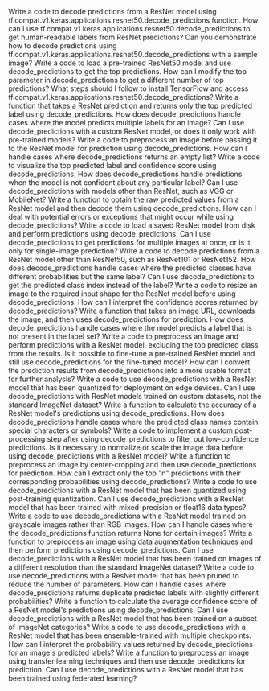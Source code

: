 
Write a code to decode predictions from a ResNet model using tf.compat.v1.keras.applications.resnet50.decode_predictions function.
How can I use tf.compat.v1.keras.applications.resnet50.decode_predictions to get human-readable labels from ResNet predictions?
Can you demonstrate how to decode predictions using tf.compat.v1.keras.applications.resnet50.decode_predictions with a sample image?
Write a code to load a pre-trained ResNet50 model and use decode_predictions to get the top predictions.
How can I modify the top parameter in decode_predictions to get a different number of top predictions?
What steps should I follow to install TensorFlow and access tf.compat.v1.keras.applications.resnet50.decode_predictions?
Write a function that takes a ResNet prediction and returns only the top predicted label using decode_predictions.
How does decode_predictions handle cases where the model predicts multiple labels for an image?
Can I use decode_predictions with a custom ResNet model, or does it only work with pre-trained models?
Write a code to preprocess an image before passing it to the ResNet model for prediction using decode_predictions.
How can I handle cases where decode_predictions returns an empty list?
Write a code to visualize the top predicted label and confidence score using decode_predictions.
How does decode_predictions handle predictions when the model is not confident about any particular label?
Can I use decode_predictions with models other than ResNet, such as VGG or MobileNet?
Write a function to obtain the raw predicted values from a ResNet model and then decode them using decode_predictions.
How can I deal with potential errors or exceptions that might occur while using decode_predictions?
Write a code to load a saved ResNet model from disk and perform predictions using decode_predictions.
Can I use decode_predictions to get predictions for multiple images at once, or is it only for single-image prediction?
Write a code to decode predictions from a ResNet model other than ResNet50, such as ResNet101 or ResNet152.
How does decode_predictions handle cases where the predicted classes have different probabilities but the same label?
Can I use decode_predictions to get the predicted class index instead of the label?
Write a code to resize an image to the required input shape for the ResNet model before using decode_predictions.
How can I interpret the confidence scores returned by decode_predictions?
Write a function that takes an image URL, downloads the image, and then uses decode_predictions for prediction.
How does decode_predictions handle cases where the model predicts a label that is not present in the label set?
Write a code to preprocess an image and perform predictions with a ResNet model, excluding the top predicted class from the results.
Is it possible to fine-tune a pre-trained ResNet model and still use decode_predictions for the fine-tuned model?
How can I convert the prediction results from decode_predictions into a more usable format for further analysis?
Write a code to use decode_predictions with a ResNet model that has been quantized for deployment on edge devices.
Can I use decode_predictions with ResNet models trained on custom datasets, not the standard ImageNet dataset?
Write a function to calculate the accuracy of a ResNet model's predictions using decode_predictions.
How does decode_predictions handle cases where the predicted class names contain special characters or symbols?
Write a code to implement a custom post-processing step after using decode_predictions to filter out low-confidence predictions.
Is it necessary to normalize or scale the image data before using decode_predictions with a ResNet model?
Write a function to preprocess an image by center-cropping and then use decode_predictions for prediction.
How can I extract only the top "n" predictions with their corresponding probabilities using decode_predictions?
Write a code to use decode_predictions with a ResNet model that has been quantized using post-training quantization.
Can I use decode_predictions with a ResNet model that has been trained with mixed-precision or float16 data types?
Write a code to use decode_predictions with a ResNet model trained on grayscale images rather than RGB images.
How can I handle cases where the decode_predictions function returns None for certain images?
Write a function to preprocess an image using data augmentation techniques and then perform predictions using decode_predictions.
Can I use decode_predictions with a ResNet model that has been trained on images of a different resolution than the standard ImageNet dataset?
Write a code to use decode_predictions with a ResNet model that has been pruned to reduce the number of parameters.
How can I handle cases where decode_predictions returns duplicate predicted labels with slightly different probabilities?
Write a function to calculate the average confidence score of a ResNet model's predictions using decode_predictions.
Can I use decode_predictions with a ResNet model that has been trained on a subset of ImageNet categories?
Write a code to use decode_predictions with a ResNet model that has been ensemble-trained with multiple checkpoints.
How can I interpret the probability values returned by decode_predictions for an image's predicted labels?
Write a function to preprocess an image using transfer learning techniques and then use decode_predictions for prediction.
Can I use decode_predictions with a ResNet model that has been trained using federated learning?